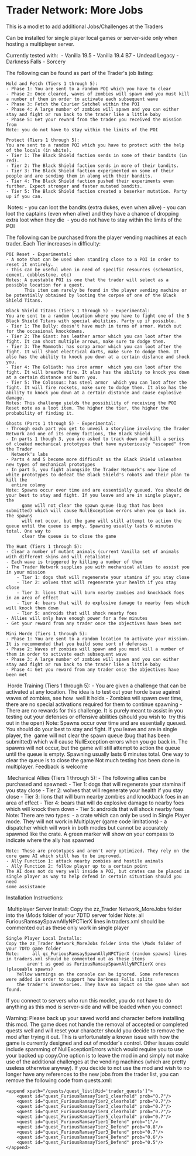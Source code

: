# Trader Network: More Jobs
This is a modlet to add additional Jobs/Challenges at the Traders

Can be installed for single player local games or server-side only when hosting a multiplayer server.

Currently tested with:
﻿	- Vanilla 19.5
	- Vanilla 19.4 B7
	﻿- Undead Legacy
	﻿- Darkness Falls
	- Sorcery

The following can be found as part of the Trader's job listing:

	Hold and Fetch (Tiers 1 through 5):
	- Phase 1: You are sent to a random POI which you have to clear
	- Phase 2: Once cleared, waves of zombies will spawn and you must kill a number of them in order to activate each subsequent wave
	- Phase 3: Fetch the Courier Satchel within the POI
	- Phase 4: A large number of zombies will spawn and you can either stay and fight or run back to the trader like a little baby
	- Phase 5: Get your reward from the trader you received the mission from
	﻿Note: you do not have to stay within the limits of the POI

	Protect (Tiers 1 through 5):
	You are sent to a random POI which you have to protect with the help of the locals (in white).
	- Tier 1: The Black Shield faction sends in some of their bandits (in red).
	- Tier 2: The Black Shield faction sends in more of their bandits.
	- Tier 3: The Black Shield faction experimented on some of their people and are sending them in along with their bandits.
	- Tier 4: The Black Shield faction pushed their experiments even further. Expect stronger and faster mutated bandits.
	- Tier 5: The Black Shield faction created a beserker mutation. Party up if you can.
﻿	Notes:
	  ﻿﻿- you can loot the bandits (extra dukes, even when alive)
	  ﻿﻿- you can loot the captains (even when alive) and they have a chance of dropping extra loot when they die
	﻿﻿  - you do not have to stay within the limits of the POI

The following can be purchased from the player vending machines at each trader. Each Tier increases in difficulty:

	POI Reset - Experimental:
	- A note that can be used when standing close to a POI in order to reset it entirely.
	- This can be useful when in need of specific resources (schematics, cement, cobblestone, etc)
	Notes: A questable POI is one that the trader will select as a possible location for a quest.
	       This item can rarely be found in the player vending machine or be potentially obtained by looting the corpse of one of the Black Shield Titans.

	Black Shield Titans (Tiers 1 through 5) - Experimental:
	You are sent to a random location where you have to fight one of the 5 Black Shield Titans with special abilities. Party up if possible.
	- Tier 1: The Bully: doesn't have much in terms of armor. Watch out for the occasional knockdowns.
	- Tier 2: The Giant: has leather armor which you can loot after the fight. It can shoot multiple arrows, make sure to dodge them.
	- Tier 3: The Mammoth: has scrap armor which you can loot after the fight. It will shoot electrical darts, make sure to dodge them. It also has the ability to knock you down at a certain distance and shock you.
	- Tier 4: The Goliath: has iron armor  which you can loot after the fight. It will breathe fire. It also has the ability to knock you down at a certain distance and burn you.
	- Tier 5: The Colossus: has steel armor  which you can loot after the fight. It will fire rockets, make sure to dodge them. It also has the ability to knock you down at a certain distance and cause explosive damage.
	Notes: This challenge yields the possibility of receiving the POI Reset note as a loot item. The higher the tier, the higher the probability of finding it.

	Ghosts (Parts 1 through 5) - Experimental:
	- Through each part you get to unveil a storyline involving the Trader Network and one of its enemy factions, the Black Shield
	- In parts 1 though 3, you are asked to track down and kill a series of cloaked mechanical prototypes that have mysteriously "escaped" from the Trader 
	﻿  Network's labs
	- Parts 4 and 5 become more difficult as the Black Shield unleashes new types of mechanical prototypes
	﻿- In part 5, you fight alongside the Trader Network's new line of white prototypes to defeat the Black Shield's robots and their plan to kill the 
	﻿  entire colony
	Note: Spawns occur over time and are essentially queued. You should do your best to stay and fight. If you leave and are in single player, the
	﻿      game will not clear the spawn queue (bug that has been submitted) which will cause NullException errors when you go back in. The spawns
	      will not occur, but the game will still attempt to action the queue until the queue is empty. Spawning usually lasts 6 minutes total. One way to
	      clear the queue is to close the game

	The Hunt (Tiers 1 through 5):
	- Clear a number of mutant animals (current Vanilla set of animals with different skins and will retaliate)
	- Each wave is triggered by killing a number of them
	- The Trader Network supplies you with mechanical allies to assist you in your mission
		- Tier 1: dogs that will regenerate your stamina if you stay close
		- Tier 2: wolves that will regenerate your health if you stay close
		- Tier 3: lions that will burn nearby zombies and knockback foes in an area of effect
		- Tier 4: bears that will do explosive damage to nearby foes which will knock them down
		- Tier 5: androids that will shock nearby foes
	- Allies will only have enough power for a few minutes
	- Get your reward from any trader once the objectives have been met

	﻿Mini Horde (Tiers 1 through 5):
	- Phase 1: You are sent to a random location to activate your mission. It is recommended that you build some sort of defenses
	- Phase 2: Waves of zombies will spawn and you must kill a number of them in order to activate each subsequent wave
	- Phase 3: A large number of zombies will spawn and you can either stay and fight or run back to the trader like a little baby
	- Phase 4: Get you reward from any trader once the objectives have been met

﻿	Horde Training (Tiers 1 through 5):
	- You are given a challenge that can be activated at any location. The idea is to test out your horde base against waves of zombies, see how
	﻿  well it holds
	- Zombies will spawn over time, there are no special activations required for them to continue spawning
	- There are no rewards for this challenge. It is purely meant to assist in you testing out your defenses or offensive abilities (should you wish to
	﻿  try this out in the open)
	Note: 	Spawns occur over time and are essentially queued. You should do your best to stay and fight. If you leave and are in single player, the
﻿        	game will not clear the spawn queue (bug that has been submitted) which will cause NullException errors when you go back in. The spawns
		will not occur, but the game will still attempt to action the queue until the queue is empty. Spawning usually lasts 6 minutes total. One way to
		clear the queue is to close the game
	        Not much testing has been done in multiplayer. Feedback is welcome

﻿	Mechanical Allies (Tiers 1 through 5):
	- The following allies can be purchased and spawned:
		- Tier 1: dogs that will regenerate your stamina if you stay close
		- Tier 2: wolves that will regenerate your health if you stay close
		- Tier 3: lions that will burn nearby zombies and knockback foes in an area of effect
		- Tier 4: bears that will do explosive damage to nearby foes which will knock them down
		- Tier 5: androids that will shock nearby foes
	Note: There are two types:
		- a crate which can only be used in Single Player mode. They will not work in Multiplayer (game code limitations)
		- a dispatcher which will work in both modes but cannot be accurately spawned like the crate. A green marker will show on your compass to
		﻿﻿  indicate where the ally has spawned

	﻿Note: These are prototypes and aren't very optimized. They rely on the core game AI which still has to be improved.
	﻿﻿- Ally Function 1: attack nearby zombies and hostile animals
	﻿﻿- Ally Function 2: follow player up to a certain point
	﻿﻿The AI does not do very well inside a POI, but crates can be placed in single player as way to help defend in certain situation should you need
	﻿﻿some assistance

Installation Instructions:

﻿	Multiplayer Server Install:
	Copy the zz_Trader Network_MoreJobs folder into the \Mods folder of your 7DTD server folder
	Note: 	all FuriousRamsaySpawnAllyNPCTierX lines in traders.xml should be commented out as these only work in single player

	﻿Single Player Local Installs:
	Copy the zz_Trader Network_MoreJobs folder into the \Mods folder of your 7DTD game folder
	﻿﻿Note: 	all qc_FuriousRamsaySpawnAllyNPCTierX (random spawns) lines in traders.xml should be commented out as these items
	        ﻿﻿﻿aren't as good as FuriousRamsaySpawnAllyNPCTierX ones (placeable spawns)
		Yellow warnings on the console can be ignored. Some references were added in order to support how Darkness Falls splits
		the trader's inventories. They have no impact on the game when not found.

﻿If you connect to servers who run this modlet, you do not have to do anything as this mod is server-side and will be loaded when you connect

Warning: Please back up your saved world and character before installing this mod. The game does not handle the removal of accepted or completed
	 quests well and will reset your character should you decide to remove the mod after trying it out. This is unfortunately a known issue 
	 with how the game is currently designed and out of modder's control. Other issues could include spamming of NullExceptionErrors which would
	 require you to use your backed up copy.One option is to leave the mod in and simply not make use of the additional challenges at the vending
	 machines (which are pretty useless otherwise anyway). If you decide to not use the mod and wish to no longer have any references to the new
	 jobs from the trader list, you can remove the following code from quests.xml:

	<append xpath="/quests/quest_list[@id='trader_quests']">
		<quest id="quest_FuriousRamsayTier1_clearhold" prob="0.7"/>
		<quest id="quest_FuriousRamsayTier2_clearhold" prob="0.7"/>
		<quest id="quest_FuriousRamsayTier3_clearhold" prob="0.7"/>
		<quest id="quest_FuriousRamsayTier4_clearhold" prob="0.7"/>
		<quest id="quest_FuriousRamsayTier5_clearhold" prob="0.7"/>
		<quest id="quest_FuriousRamsayTier1_Defend" prob="1"/>
		<quest id="quest_FuriousRamsayTier2_Defend" prob="0.8"/>
		<quest id="quest_FuriousRamsayTier3_Defend" prob="0.7"/>
		<quest id="quest_FuriousRamsayTier4_Defend" prob="0.6"/>
		<quest id="quest_FuriousRamsayTier5_Defend" prob="0.5"/>
	</append>